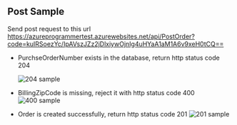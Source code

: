 ## Post Sample


Send post request to this url  
    https://azureprogrammertest.azurewebsites.net/api/PostOrder?code=kuIRSoezYc/IpAVszJZz2jDlxiywOjnIg4uHYaA1aM1A6v9xeH0tCQ== 
    
- PurchseOrderNumber exists in the database, return http status code 204

    ![204 sample](image/204.png)

- BillingZipCode is missing, reject it with http status code 400
    ![400 sample](image/400.png)

- Order is created successfully, return http status code 201
    ![201 sample](image/201.png)


